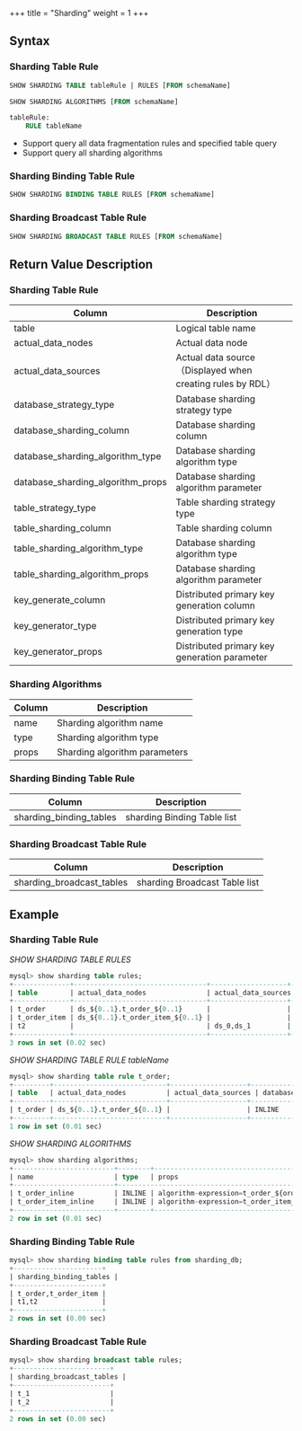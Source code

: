 +++
title = "Sharding"
weight = 1
+++

## Syntax

### Sharding Table Rule

```sql
SHOW SHARDING TABLE tableRule | RULES [FROM schemaName]

SHOW SHARDING ALGORITHMS [FROM schemaName]

tableRule:
    RULE tableName
```
-  Support query all data fragmentation rules and specified table query
-  Support query all sharding algorithms

### Sharding Binding Table Rule

```sql
SHOW SHARDING BINDING TABLE RULES [FROM schemaName]
```

### Sharding Broadcast Table Rule

```sql
SHOW SHARDING BROADCAST TABLE RULES [FROM schemaName]
```

## Return Value Description

### Sharding Table Rule

| Column                            | Description                                              |
| --------------------------------- | -------------------------------------------------------- |
| table                             | Logical table name                                       |
| actual_data_nodes                 | Actual data node                                         |
| actual_data_sources               | Actual data source（Displayed when creating rules by RDL）|
| database_strategy_type            | Database sharding strategy type                          |
| database_sharding_column          | Database sharding column                                 |
| database_sharding_algorithm_type  | Database sharding algorithm type                         |
| database_sharding_algorithm_props | Database sharding algorithm parameter                    |
| table_strategy_type               | Table sharding strategy type                             |
| table_sharding_column             | Table sharding column                                    |
| table_sharding_algorithm_type     | Database sharding algorithm type                         |
| table_sharding_algorithm_props    | Database sharding algorithm parameter                    |
| key_generate_column               | Distributed primary key generation column                |
| key_generator_type                | Distributed primary key generation type                  |
| key_generator_props               | Distributed primary key generation parameter             |

### Sharding Algorithms

| Column | Description                  |
| -------| -----------------------------|
| name   | Sharding algorithm name      |
| type   | Sharding algorithm type      |
| props  | Sharding algorithm parameters|

### Sharding Binding Table Rule

| Column                | Description                 | 
| --------------------- | --------------------------  |
| sharding_binding_tables | sharding Binding Table list |

### Sharding Broadcast Table Rule

| Column                  | Description                   |
| ----------------------- | ----------------------------- |
| sharding_broadcast_tables | sharding Broadcast Table list |

## Example

### Sharding Table Rule

*SHOW SHARDING TABLE RULES*
```sql
mysql> show sharding table rules;
+--------------+---------------------------------+-------------------+----------------------+------------------------+-------------------------------+----------------------------------------+-------------------+---------------------+----------------------------+---------------------------------------------------+-------------------+------------------+-------------------+
| table        | actual_data_nodes               | actual_data_sources | database_strategy_type | database_sharding_column | database_sharding_algorithm_type | database_sharding_algorithm_props         | table_strategy_type | table_sharding_column | table_sharding_algorithm_type | table_sharding_algorithm_props                       | key_generate_column | key_generator_type | key_generator_props |
+--------------+---------------------------------+-------------------+----------------------+------------------------+-------------------------------+----------------------------------------+-------------------+---------------------+----------------------------+---------------------------------------------------+-------------------+------------------+-------------------+
| t_order      | ds_${0..1}.t_order_${0..1}      |                   | INLINE               | user_id                | INLINE                        | algorithm-expression:ds_${user_id % 2} | INLINE            | order_id            | INLINE                     | algorithm-expression:t_order_${order_id % 2}      | order_id          | SNOWFLAKE        | worker-id:123     |
| t_order_item | ds_${0..1}.t_order_item_${0..1} |                   | INLINE               | user_id                | INLINE                        | algorithm-expression:ds_${user_id % 2} | INLINE            | order_id            | INLINE                     | algorithm-expression:t_order_item_${order_id % 2} | order_item_id     | SNOWFLAKE        | worker-id:123     |
| t2           |                                 | ds_0,ds_1         |                      |                        |                               |                                        | mod               | id                  | mod                        | sharding-count:10                                 |                   |                  |                   |
+--------------+---------------------------------+-------------------+----------------------+------------------------+-------------------------------+----------------------------------------+-------------------+---------------------+----------------------------+---------------------------------------------------+-------------------+------------------+-------------------+
3 rows in set (0.02 sec)
```

*SHOW SHARDING TABLE RULE tableName*
```sql
mysql> show sharding table rule t_order;
+---------+----------------------------+-------------------+----------------------+------------------------+-------------------------------+----------------------------------------+-------------------+---------------------+----------------------------+----------------------------------------------+-------------------+------------------+-------------------+
| table   | actual_data_nodes          | actual_data_sources | database_strategy_type | database_sharding_column | database_sharding_algorithm_type | database_sharding_algorithm_props         | table_strategy_type | table_sharding_column | table_sharding_algorithm_type | table_sharding_algorithm_props                  | key_generate_column | key_generator_type | key_generator_props |
+---------+----------------------------+-------------------+----------------------+------------------------+-------------------------------+----------------------------------------+-------------------+---------------------+----------------------------+----------------------------------------------+-------------------+------------------+-------------------+
| t_order | ds_${0..1}.t_order_${0..1} |                   | INLINE               | user_id                | INLINE                        | algorithm-expression:ds_${user_id % 2} | INLINE            | order_id            | INLINE                     | algorithm-expression:t_order_${order_id % 2} | order_id          | SNOWFLAKE        | worker-id:123     |
+---------+----------------------------+-------------------+----------------------+------------------------+-------------------------------+----------------------------------------+-------------------+---------------------+----------------------------+----------------------------------------------+-------------------+------------------+-------------------+
1 row in set (0.01 sec)
```

*SHOW SHARDING ALGORITHMS*
```sql
mysql> show sharding algorithms;
+-------------------------+--------+-----------------------------------------------------+
| name                    | type   | props                                               |
+-------------------------+--------------------------------------------------------------+
| t_order_inline          | INLINE | algorithm-expression=t_order_${order_id % 2}        |
| t_order_item_inline     | INLINE | algorithm-expression=t_order_item_${order_id % 2}   |
+-------------------------+--------+-----------------------------------------------------+
2 row in set (0.01 sec)
```

### Sharding Binding Table Rule

```sql
mysql> show sharding binding table rules from sharding_db;
+----------------------+
| sharding_binding_tables |
+----------------------+
| t_order,t_order_item |
| t1,t2                |
+----------------------+
2 rows in set (0.00 sec)
```

### Sharding Broadcast Table Rule

```sql
mysql> show sharding broadcast table rules;
+------------------------+
| sharding_broadcast_tables |
+------------------------+
| t_1                    |
| t_2                    |
+------------------------+
2 rows in set (0.00 sec)
```
